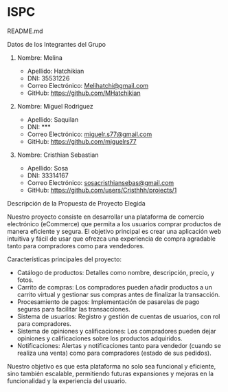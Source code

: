 # ISPC

README.md

Datos de los Integrantes del Grupo

1. Nombre: Melina 
   - Apellido: Hatchikian
   - DNI: 35531226
   - Correo Electrónico: Melihatchi@gmail.com
   - GitHub: https://github.com/MHatchikian

2. Nombre: Miguel Rodriguez
   - Apellido: Saquilan
   - DNI: ***
   - Correo Electrónico: miguelr.s77@gmail.com
   - GitHub: https://github.com/miguelrs77

3. Nombre: Cristhian Sebastian
   - Apellido: Sosa
   - DNI: 33314167
   - Correo Electrónico: sosacristhiansebas@gmail.com
   - GitHub: https://github.com/users/Cristhhh/projects/1

Descripción de la Propuesta de Proyecto Elegida

Nuestro proyecto consiste en desarrollar una plataforma de comercio electrónico (eCommerce) que permita a los usuarios comprar productos de manera eficiente y segura. El objetivo principal es crear una aplicación web intuitiva y fácil de usar que ofrezca una experiencia de compra agradable tanto para compradores como para vendedores.

Características principales del proyecto:

- Catálogo de productos: Detalles como nombre, descripción, precio, y fotos.
- Carrito de compras: Los compradores pueden añadir productos a un carrito virtual y gestionar sus compras antes de finalizar la transacción.
- Procesamiento de pagos: Implementación de pasarelas de pago seguras para facilitar las transacciones.
- Sistema de usuarios: Registro y gestión de cuentas de usuarios, con rol para compradores.
- Sistema de opiniones y calificaciones: Los compradores pueden dejar opiniones y calificaciones sobre los productos adquiridos.
- Notificaciones: Alertas y notificaciones tanto para vendedor (cuando se realiza una venta) como para compradores (estado de sus pedidos).


Nuestro objetivo es que esta plataforma no solo sea funcional y eficiente, sino también escalable, permitiendo futuras expansiones y mejoras en la funcionalidad y la experiencia del usuario.

